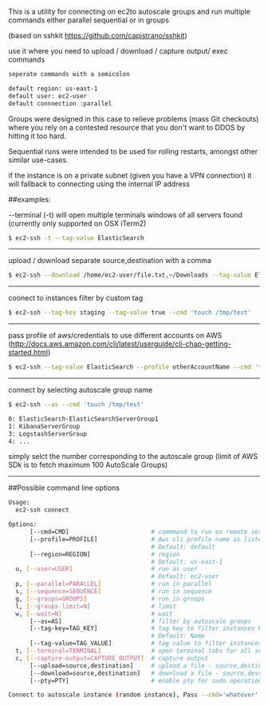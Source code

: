 This is a utility for connecting on ec2to autoscale groups and run multiple commands either parallel sequential or in groups

(based on sshkit https://github.com/capistrano/sshkit)

use it where you need to upload / download / capture output/ exec commands

````txt
seperate commands with a semicolon

default region: us-east-1
default user: ec2-user
default connnection :parallel
````

Groups were designed in this case to relieve problems (mass Git checkouts) where you rely on a contested resource that you don't want to DDOS by hitting it too hard.

Sequential runs were intended to be used for rolling restarts, amongst other similar use-cases.

if the instance is on a private subnet (given you have a VPN connection) it will fallback to connecting using the internal IP address

##examples:

--terminal (-t) will open multiple terminals windows of all servers found (currently only supported on OSX iTerm2)
````bash
$ ec2-ssh -t --tag-value ElasticSearch
````
-------------------
upload / download separate source,destination with a comma
````bash
$ ec2-ssh --download /home/ec2-user/file.txt,~/Downloads --tag-value ElasticSearch
````
-------------------
coonect to instances filter by custom tag
````bash
$ ec2-ssh --tag-key staging --tag-value true --cmd 'touch /tmp/test'
````
-------------------
pass profile of aws/credentials to use different accounts on AWS
(http://docs.aws.amazon.com/cli/latest/userguide/cli-chap-getting-started.html)
````bash
$ ec2-ssh --tag-value ElasticSearch --profile otherAccountName --cmd 'touch /tmp/test'
````
-------------------

connect by selecting autoscale group name

````bash
$ ec2-ssh --as --cmd 'touch /tmp/test'

0: ElasticSearch-ElasticSearchServerGroup1
1: KibanaServerGroup
3: LogstashServerGroup
4: ...
````
simply selct the number corresponding to the autoscale group (limit of AWS SDk is to fetch maximum 100 AutoScale Groups)

-------------------


##Possible command line options
````bash
Usage:
  ec2-ssh connect

Options:
      [--cmd=CMD]                       # commmand to run on remote servers
      [--profile=PROFILE]               # Aws cli profile name as listed in ~/aws/credentials
                                        # Default: default
      [--region=REGION]                 # region
                                        # Default: us-east-1
  u, [--user=USER]                      # run as user
                                        # Default: ec2-user
  p, [--parallel=PARALLEL]              # run in parallel
  s, [--sequence=SEQUENCE]              # run in sequence
  g, [--groups=GROUPS]                  # run in groups
  l, [--groups-limit=N]                 # limit
  w, [--wait=N]                         # wait
      [--as=AS]                         # filter by autoscale groups
      [--tag-key=TAG_KEY]               # tag key to filter instances by
                                        # Default: Name
      [--tag-value=TAG_VALUE]           # tag value to filter instances by
  t, [--terminal=TERMINAL]              # open terminal tabs for all servers
  c, [--capture-output=CAPTURE_OUTPUT]  # capture output
      [--upload=source,destination]     # upload a file - source,destination (make sure seperate these by comma)
      [--download=source,destination]   # download a file - source,destination (make sure seperate these by comma)
      [--pty=PTY]                       # enable pty for sudo operations

Connect to autoscale instance (random instance), Pass --cmd='whatever' to run a cmd on the server (use ; to seperate commands)
````